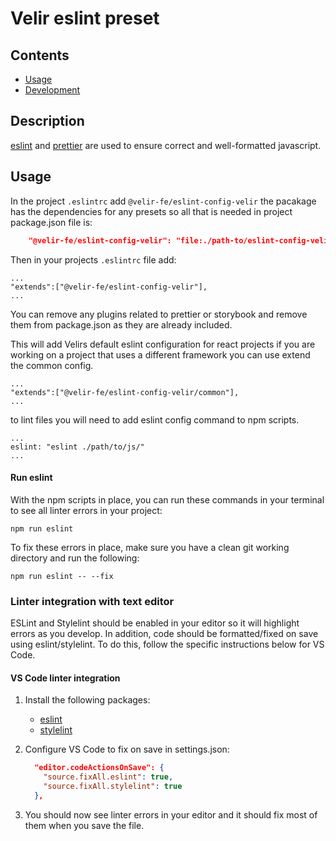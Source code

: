 # Velir eslint preset

## Contents
- [Usage](#usage)
- [Development](#development)

## Description

[eslint](https://eslint.org/) and [prettier](https://prettier.io/) are used to ensure correct and well-formatted javascript.

 
## Usage

In the project `.eslintrc` add `@velir-fe/eslint-config-velir`
the pacakage has the dependencies for any presets so all that is needed in project package.json file is:

```JSON
    "@velir-fe/eslint-config-velir": "file:./path-to/eslint-config-velir",
```

Then in your projects `.eslintrc` file add:

```
...
"extends":["@velir-fe/eslint-config-velir"],
...
```
You can remove any plugins related to prettier or storybook and remove them from package.json as they are already included.

This will add Velirs default eslint configuration for react projects if you are working on a project that uses a different framework you can use extend the common config.

```
...
"extends":["@velir-fe/eslint-config-velir/common"],
...
```
to lint files you will  need to add eslint config command to npm scripts.
```
...
eslint: "eslint ./path/to/js/"
...
```


#### Run eslint

  With the npm scripts in place, you can  run these commands in your terminal to see all linter errors in your project:

  ```
  npm run eslint
  ```

  To fix these errors in place, make sure you have a clean git working directory and run the following:

  ```
  npm run eslint -- --fix
  ```


### Linter integration with text editor

ESLint and Stylelint should be enabled in your editor so it will highlight errors as you develop. In addition, code should be formatted/fixed on save using eslint/stylelint. To do this, follow the specific instructions below for VS Code.

#### VS Code linter integration

1. Install the following packages:
    - [eslint](https://marketplace.visualstudio.com/items?itemName=dbaeumer.vscode-eslint)
    - [stylelint](https://marketplace.visualstudio.com/items?itemName=stylelint.vscode-stylelint)

2. Configure VS Code to fix on save in settings.json:
    ```json
      "editor.codeActionsOnSave": {
        "source.fixAll.eslint": true,
        "source.fixAll.stylelint": true
      },
    ```

3. You should now see linter errors in your editor and it should fix most of them when you save the file.
